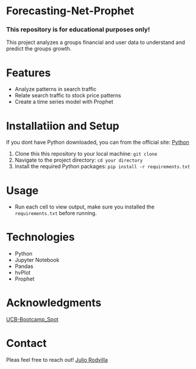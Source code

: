 # Forecasting-Net-Prophet
### This repository is for educational purposes only!
This project analyzes a groups financial and user data to understand and predict the groups growth. 
# Features
- Analyze patterns in search traffic
- Relate search traffic to stock price patterns
- Create a time series model with Prophet
# Installatiion and Setup
If you dont have Python downloaded, you can from the official site: [Python](https://www.python.org/downloads/)
1. Clone this this repository to your local machine: `git clone`
2. Navigate to the project directory: `cd your directory `
3. Install the required Python packages: `pip install -r requirements.txt`
# Usage
- Run each cell to view output, make sure you installed the `requirements.txt` before running.
# Technologies
- Python
- Jupyter Notebook
- Pandas
- hvPlot
- Prophet
# Acknowledgments
[UCB-Bootcamp_Spot](https://courses.bootcampspot.com/courses/2916/assignments/47555?module_item_id=871909)
# Contact
Pleas feel free to reach out! [Julio Rodvilla](https://twitter.com/juliorodvilla)
